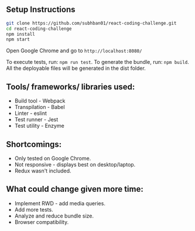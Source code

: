 ## Setup Instructions

```bash
git clone https://github.com/subhban01/react-coding-challenge.git
cd react-coding-challenge
npm install
npm start
```
Open Google Chrome and go to `http://localhost:8080/`

To execute tests, run: `npm run test`.
To generate the bundle, run: `npm build`. All the deployable files will be generated in the dist folder.


## Tools/ frameworks/ libraries used:
* Build tool - Webpack
* Transpilation - Babel
* Linter - eslint
* Test runner - Jest
* Test utility - Enzyme


## Shortcomings:
* Only tested on Google Chrome.
* Not responsive - displays best on desktop/laptop.
* Redux wasn't included.


## What could change given more time:
* Implement RWD - add media queries.
* Add more tests.
* Analyze and reduce bundle size.
* Browser compatibility.